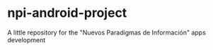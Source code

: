 # npi-android-project
A little repository for the "Nuevos Paradigmas de Información" apps development
